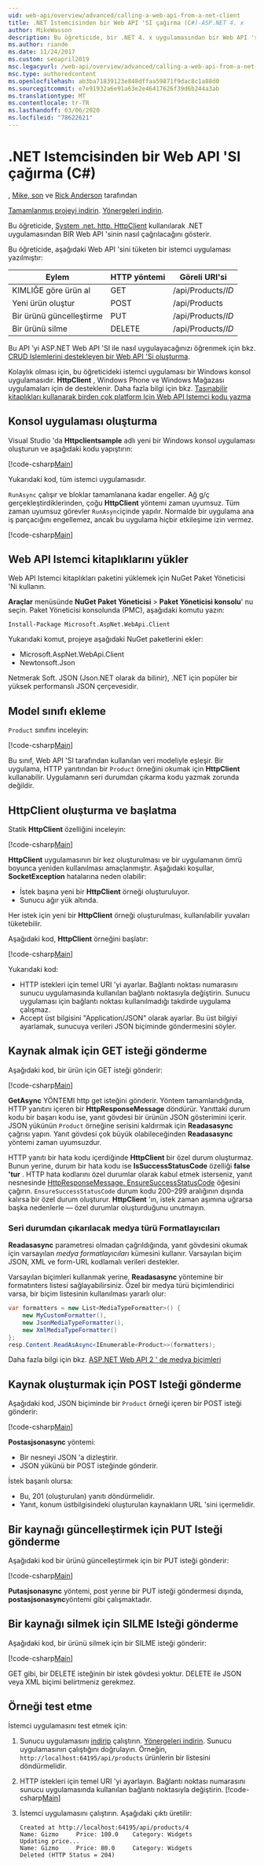 ```yaml
---
uid: web-api/overview/advanced/calling-a-web-api-from-a-net-client
title: .NET Istemcisinden bir Web API 'SI çağırma (C#)-ASP.NET 4. x
author: MikeWasson
description: Bu öğreticide, bir .NET 4. x uygulamasından bir Web API 'sinin nasıl çağrılacağını gösterilmektedir.
ms.author: riande
ms.date: 11/24/2017
ms.custom: seoapril2019
msc.legacyurl: /web-api/overview/advanced/calling-a-web-api-from-a-net-client
msc.type: authoredcontent
ms.openlocfilehash: ab3ba71839123e848dffaa59871f9dac8c1a88d0
ms.sourcegitcommit: e7e91932a6e91a63e2e46417626f39d6b244a3ab
ms.translationtype: MT
ms.contentlocale: tr-TR
ms.lasthandoff: 03/06/2020
ms.locfileid: "78622621"
---
```

# <a name="call-a-web-api-from-a-net-client-c"></a>.NET Istemcisinden bir Web API 'SI çağırma (C#)

, [Mike, son](https://github.com/MikeWasson) ve [Rick Anderson](https://twitter.com/RickAndMSFT) tarafından

[Tamamlanmış projeyi indirin](https://github.com/dotnet/AspNetDocs/tree/master/aspnet/web-api/overview/advanced/calling-a-web-api-from-a-net-client/sample). [Yönergeleri indirin](/aspnet/core/tutorials/#how-to-download-a-sample). 

Bu öğreticide, [System .net. http. HttpClient](https://msdn.microsoft.com/library/system.net.http.httpclient(v=vs.110).aspx) kullanılarak .NET uygulamasından BIR Web API 'sinin nasıl çağrılacağını gösterir.

Bu öğreticide, aşağıdaki Web API 'sini tüketen bir istemci uygulaması yazılmıştır:

| Eylem | HTTP yöntemi | Göreli URI'si |
| --- | --- | --- |
| KIMLIĞE göre ürün al | GET | /api/Products/*ID* |
| Yeni ürün oluştur | POST | /api/Products |
| Bir ürünü güncelleştirme | PUT | /api/Products/*ID* |
| Bir ürünü silme | DELETE | /api/Products/*ID* |

Bu API 'yi ASP.NET Web API 'SI ile nasıl uygulayacağınızı öğrenmek için bkz. [CRUD Işlemlerini destekleyen bir Web API 'Si oluşturma](xref:web-api/overview/getting-started-with-aspnet-web-api/tutorial-your-first-web-api
).

Kolaylık olması için, bu öğreticideki istemci uygulaması bir Windows konsol uygulamasıdır. **HttpClient** , Windows Phone ve Windows Mağazası uygulamaları için de desteklenir. Daha fazla bilgi için bkz. [Taşınabilir kitaplıkları kullanarak birden çok platform Için Web API Istemci kodu yazma](https://blogs.msdn.com/b/webdev/archive/2013/07/19/writing-web-api-client-code-for-multiple-platforms-using-portable-libraries.aspx)

<a id="CreateConsoleApp"></a>
## <a name="create-the-console-application"></a>Konsol uygulaması oluşturma

Visual Studio 'da **Httpclientsample** adlı yeni bir Windows konsol uygulaması oluşturun ve aşağıdaki kodu yapıştırın:

[!code-csharp[Main](calling-a-web-api-from-a-net-client/sample/client/Program.cs?name=snippet_all)]

Yukarıdaki kod, tüm istemci uygulamasıdır.

`RunAsync` çalışır ve bloklar tamamlanana kadar engeller. Ağ g/ç gerçekleştirdiklerinden, çoğu **HttpClient** yöntemi zaman uyumsuz. Tüm zaman uyumsuz görevler `RunAsync`içinde yapılır. Normalde bir uygulama ana iş parçacığını engellemez, ancak bu uygulama hiçbir etkileşime izin vermez.

[!code-csharp[Main](calling-a-web-api-from-a-net-client/sample/client/Program.cs?name=snippet_run)]

<a id="InstallClientLib"></a>
## <a name="install-the-web-api-client-libraries"></a>Web API Istemci kitaplıklarını yükler

Web API Istemci kitaplıkları paketini yüklemek için NuGet Paket Yöneticisi 'Ni kullanın.

**Araçlar** menüsünde **NuGet Paket Yöneticisi** > **Paket Yöneticisi konsolu**' nu seçin. Paket Yöneticisi konsolunda (PMC), aşağıdaki komutu yazın:

`Install-Package Microsoft.AspNet.WebApi.Client`

Yukarıdaki komut, projeye aşağıdaki NuGet paketlerini ekler:

* Microsoft.AspNet.WebApi.Client
* Newtonsoft.Json

Netmerak Soft. JSON (Json.NET olarak da bilinir), .NET için popüler bir yüksek performanslı JSON çerçevesidir.

<a id="AddModelClass"></a>
## <a name="add-a-model-class"></a>Model sınıfı ekleme

`Product` sınıfını inceleyin:

[!code-csharp[Main](calling-a-web-api-from-a-net-client/sample/client/Program.cs?name=snippet_prod)]

Bu sınıf, Web API 'SI tarafından kullanılan veri modeliyle eşleşir. Bir uygulama, HTTP yanıtından bir `Product` örneğini okumak için **HttpClient** kullanabilir. Uygulamanın seri durumdan çıkarma kodu yazmak zorunda değildir.

<a id="InitClient"></a>
## <a name="create-and-initialize-httpclient"></a>HttpClient oluşturma ve başlatma

Statik **HttpClient** özelliğini inceleyin:

[!code-csharp[Main](calling-a-web-api-from-a-net-client/sample/client/Program.cs?name=snippet_HttpClient)]

**HttpClient** uygulamasının bir kez oluşturulması ve bir uygulamanın ömrü boyunca yeniden kullanılması amaçlanmıştır. Aşağıdaki koşullar, **SocketException** hatalarına neden olabilir:

* İstek başına yeni bir **HttpClient** örneği oluşturuluyor.
* Sunucu ağır yük altında.

Her istek için yeni bir **HttpClient** örneği oluşturulması, kullanılabilir yuvaları tüketebilir.

Aşağıdaki kod, **HttpClient** örneğini başlatır:

[!code-csharp[Main](calling-a-web-api-from-a-net-client/sample/client/Program.cs?name=snippet5)]

Yukarıdaki kod:

* HTTP istekleri için temel URI 'yi ayarlar. Bağlantı noktası numarasını sunucu uygulamasında kullanılan bağlantı noktasıyla değiştirin. Sunucu uygulaması için bağlantı noktası kullanılmadığı takdirde uygulama çalışmaz.
* Accept üst bilgisini "Application/JSON" olarak ayarlar. Bu üst bilgiyi ayarlamak, sunucuya verileri JSON biçiminde göndermesini söyler.

<a id="GettingResource"></a>
## <a name="send-a-get-request-to-retrieve-a-resource"></a>Kaynak almak için GET isteği gönderme

Aşağıdaki kod, bir ürün için GET isteği gönderir:

[!code-csharp[Main](calling-a-web-api-from-a-net-client/sample/client/Program.cs?name=snippet_GetProductAsync)]

**GetAsync** YÖNTEMI http get isteğini gönderir. Yöntem tamamlandığında, HTTP yanıtını içeren bir **HttpResponseMessage** döndürür. Yanıttaki durum kodu bir başarı kodu ise, yanıt gövdesi bir ürünün JSON gösterimini içerir. JSON yükünün `Product` örneğine serisini kaldırmak için **Readasasync** çağrısı yapın. Yanıt gövdesi çok büyük olabileceğinden **Readasasync** yöntemi zaman uyumsuzdur.

HTTP yanıtı bir hata kodu içerdiğinde **HttpClient** bir özel durum oluşturmaz. Bunun yerine, durum bir hata kodu ise **IsSuccessStatusCode** özelliği **false 'tur** . HTTP hata kodlarını özel durumlar olarak kabul etmek isterseniz, yanıt nesnesinde [HttpResponseMessage. EnsureSuccessStatusCode](https://msdn.microsoft.com/library/system.net.http.httpresponsemessage.ensuresuccessstatuscode(v=vs.110).aspx) öğesini çağırın. `EnsureSuccessStatusCode` durum kodu 200&ndash;299 aralığının dışında kalırsa bir özel durum oluşturur. **HttpClient** 'ın, istek zaman aşımına uğrarsa başka nedenlerle &mdash; özel durumlar oluşturduğunu unutmayın.

<a id="MediaTypeFormatters"></a>
### <a name="media-type-formatters-to-deserialize"></a>Seri durumdan çıkarılacak medya türü Formatlayıcıları

**Readasasync** parametresi olmadan çağrıldığında, yanıt gövdesini okumak için varsayılan *medya formatlayıcıları* kümesini kullanır. Varsayılan biçim JSON, XML ve form-URL kodlamalı verileri destekler.

Varsayılan biçimleri kullanmak yerine, **Readasasync** yöntemine bir formatınters listesi sağlayabilirsiniz.  Özel bir medya türü biçimlendirici varsa, bir biçim listesinin kullanılması yararlı olur:

```csharp
var formatters = new List<MediaTypeFormatter>() {
    new MyCustomFormatter(),
    new JsonMediaTypeFormatter(),
    new XmlMediaTypeFormatter()
};
resp.Content.ReadAsAsync<IEnumerable<Product>>(formatters);
```

Daha fazla bilgi için bkz. [ASP.NET Web API 2 ' de medya biçimleri](../formats-and-model-binding/media-formatters.md)

## <a name="sending-a-post-request-to-create-a-resource"></a>Kaynak oluşturmak için POST Isteği gönderme

Aşağıdaki kod, JSON biçiminde bir `Product` örneği içeren bir POST isteği gönderir:

[!code-csharp[Main](calling-a-web-api-from-a-net-client/sample/client/Program.cs?name=snippet_CreateProductAsync)]

**Postasjsonasync** yöntemi:

* Bir nesneyi JSON 'a dizleştirir.
* JSON yükünü bir POST isteğinde gönderir.

İstek başarılı olursa:

* Bu, 201 (oluşturulan) yanıtı döndürmelidir.
* Yanıt, konum üstbilgisindeki oluşturulan kaynakların URL 'sini içermelidir.

<a id="PuttingResource"></a>
## <a name="sending-a-put-request-to-update-a-resource"></a>Bir kaynağı güncelleştirmek için PUT Isteği gönderme

Aşağıdaki kod bir ürünü güncelleştirmek için bir PUT isteği gönderir:

[!code-csharp[Main](calling-a-web-api-from-a-net-client/sample/client/Program.cs?name=snippet_UpdateProductAsync)]

**Putasjsonasync** yöntemi, post yerıne bir PUT isteği göndermesi dışında, **postasjsonasync**yöntemi gibi çalışmaktadır.

<a id="DeletingResource"></a>
## <a name="sending-a-delete-request-to-delete-a-resource"></a>Bir kaynağı silmek için SILME Isteği gönderme

Aşağıdaki kod, bir ürünü silmek için bir SILME isteği gönderir:

[!code-csharp[Main](calling-a-web-api-from-a-net-client/sample/client/Program.cs?name=snippet_DeleteProductAsync)]

GET gibi, bir DELETE isteğinin bir istek gövdesi yoktur. DELETE ile JSON veya XML biçimi belirtmeniz gerekmez.

## <a name="test-the-sample"></a>Örneği test etme

İstemci uygulamasını test etmek için:

1. Sunucu uygulamasını [indirip](https://github.com/dotnet/AspNetDocs/tree/master/aspnet/web-api/overview/advanced/calling-a-web-api-from-a-net-client/sample/server) çalıştırın. [Yönergeleri indirin](/aspnet/core/#how-to-download-a-sample). Sunucu uygulamasının çalıştığını doğrulayın. Örneğin, `http://localhost:64195/api/products` ürünlerin bir listesini döndürmelidir.
2. HTTP istekleri için temel URI 'yi ayarlayın. Bağlantı noktası numarasını sunucu uygulamasında kullanılan bağlantı noktasıyla değiştirin.
    [!code-csharp[Main](calling-a-web-api-from-a-net-client/sample/client/Program.cs?name=snippet5&highlight=2)]

3. İstemci uygulamasını çalıştırın. Aşağıdaki çıktı üretilir:

   ```console
   Created at http://localhost:64195/api/products/4
   Name: Gizmo     Price: 100.0    Category: Widgets
   Updating price...
   Name: Gizmo     Price: 80.0     Category: Widgets
   Deleted (HTTP Status = 204)
   ```
